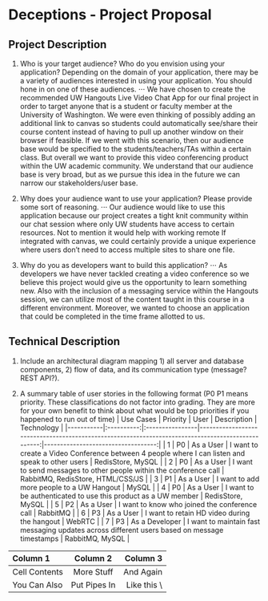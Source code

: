 # Deceptions - Project Proposal

## Project Description
1. Who is your target audience?  Who do you envision using your application? Depending on the domain of your application, there may be a variety of audiences interested in using your application.  You should hone in on one of these audiences.
⋅⋅⋅ We have chosen to create the recommended UW Hangouts Live Video Chat App for our final project in order to target anyone that is a student or faculty member at the University of Washington. We were even thinking of possibly adding an additional link to canvas so students could automatically see/share their course content instead of having to pull up another window on their browser if feasible. If we went with this scenario, then our audience base would be specified to the students/teachers/TAs within a certain class. But overall we want to provide this video conferencing product within the UW academic community. We understand that our audience base is very broad, but as we pursue this idea in the future we can narrow our stakeholders/user base.
	
2. Why does your audience want to use your application? Please provide some sort of reasoning. 
⋅⋅⋅ Our audience would like to use this application because our project creates a tight knit community within our chat session where only UW students have access to certain resources. Not to mention it would help with working remote If integrated with canvas, we could certainly provide a unique experience where users don’t need to access multiple sites to share one file.

3. Why do you as developers want to build this application?
⋅⋅⋅ As developers we have never tackled creating a video conference so we believe this project would give us the opportunity to learn something new. Also with the inclusion of a messaging service within the Hangouts session, we can utilize most of the content taught in this course in a different environment. Moreover, we wanted to choose an application that could be completed in the time frame allotted to us.

## Technical Description
1. Include an architectural diagram mapping 1) all server and database components, 2) flow of data, and its communication type (message? REST API?).

2. A summary table of user stories in the following format (P0 P1 means priority. These classifications do not factor into grading. They are more for your own benefit to think about what would be top priorities if you happened to run out of time)
| Use Cases | Priority | User           | Description                                                                                      | Technology                        |
|-----------|:----------:|:----------------|--------------------------------------------------------------------------------------------------:|-----------------------------------:|
| 1         | P0       | As a User      | I want to create a Video Conference between 4 people where I can listen and speak to other users | RedisStore, MySQL                 |
| 2         | P0       | As a User      | I want to send messages to other people within the conference call                               | RabbitMQ, RedisStore, HTML/CSS/JS |
| 3         | P1       | As a User      | I want to add more people to a UW Hangout                                                        | MySQL                             |
| 4         | P0       | As a User      | I want to be authenticated to use this product as a UW member                                    | RedisStore, MySQL                 |
| 5         | P2       | As a User      | I want to know who joined the conference call                                                    | RabbitMQ                          |
| 6         | P3       | As a User      | I want to retain HD video during the hangout                                                     | WebRTC                            |
| 7         | P3       | As a Developer | I want to maintain fast messaging updates across different users based on message timestamps     | RabbitMQ, MySQL                   |

| Column 1       | Column 2     | Column 3     |
| :------------- | :----------: | -----------: |
|  Cell Contents | More Stuff   | And Again    |
| You Can Also   | Put Pipes In | Like this  \ |
